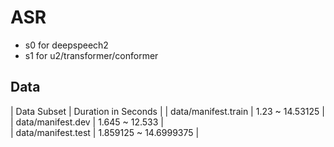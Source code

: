 # ASR

* s0 for deepspeech2
* s1 for u2/transformer/conformer

## Data

| Data Subset | Duration in Seconds |
| data/manifest.train |  1.23 ~ 14.53125 |
| data/manifest.dev  | 1.645 ~ 12.533 |  
| data/manifest.test | 1.859125 ~ 14.6999375 |
